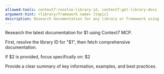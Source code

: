 ```yaml
---
allowed-tools: context7:resolve-library-id, context7:get-library-docs
argument-hint: <library/framework name> [topic]
description: Research documentation for any library or framework using Context7
---
```


Research the latest documentation for $1 using Context7 MCP.

First, resolve the library ID for "$1", then fetch comprehensive documentation.

If $2 is provided, focus specifically on: $2

Provide a clear summary of key information, examples, and best practices.
